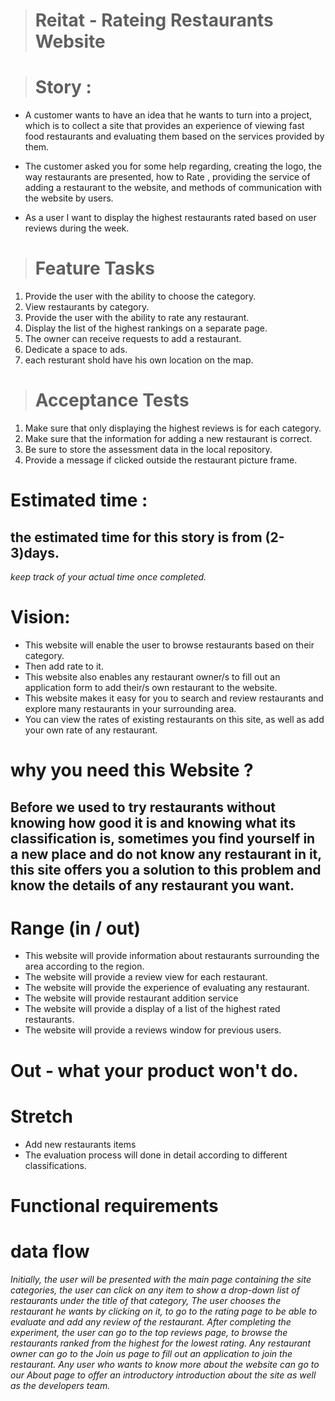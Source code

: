 > # Reitat -  Rateing Restaurants Website 

># Story :

* A customer wants to have an idea that he wants to turn into a project, which is to collect a site that provides an experience of viewing fast food restaurants and evaluating them based on the services provided by them.

* The customer asked you for some help regarding, creating the logo, the way restaurants are presented, how to Rate , providing the service of adding a restaurant to the website, and methods of communication with the website by users.
* As a user I want  to display the highest restaurants rated based on user reviews during the week.
># Feature Tasks
1. Provide the user with the ability to choose the category.
2. View restaurants by category.
3. Provide the user with the ability to rate any restaurant.
4. Display the list of the highest rankings on a separate page.
5. The owner can receive requests to add a restaurant.
6. Dedicate a space to ads.
7. each resturant shold have his own location on the map.


># Acceptance Tests
1. Make sure that only displaying the highest reviews is for each category.
2. Make sure that the information for adding a new restaurant is correct.
3. Be sure to store the assessment data in the local repository.
4. Provide a message if clicked outside the restaurant picture frame.

# Estimated time :
 ## the estimated time for this story is from (2-3)days.
  *keep track of your actual time once completed.*
  
  # Vision: 
* This website will enable the user to browse restaurants based on their category.
* Then add rate to it.
* This website also enables any restaurant owner/s to fill out an application form to add their/s own restaurant to the website.
* This website makes it easy for you to search  and review restaurants and explore many restaurants in your surrounding area.
* You can view the rates of existing restaurants on this site, as well as add your own rate of any restaurant.

# why you need  this Website ?
## Before we used to  try restaurants without knowing how good it is and knowing what its classification is, sometimes you find yourself in a new place and do not know any restaurant in it, this site offers you a solution to this problem and know the details of any restaurant you want.
#
# Range (in / out)
* This website will provide information about restaurants surrounding the area according to the region.
* The website will provide a review view for each restaurant.
* The website will provide the experience of evaluating any restaurant.
* The website will provide restaurant addition service
* The website will provide a display of a list of the highest rated restaurants.
* The website will provide a reviews window for previous users.
# Out - what your product won't do.

# Stretch

* Add new restaurants items
* The evaluation process will done in detail according to different classifications.
  
# Functional requirements

# data flow
  *Initially, the user will be presented with the main page containing the site categories, the user can click on any item to show a drop-down list of restaurants under the title of that category,
The user chooses the restaurant he wants by clicking on it, to go to the rating page to be able to evaluate and add any review of the restaurant.
After completing the experiment, the user can go to the top reviews page, to browse the restaurants ranked from the highest for the lowest rating.
Any restaurant owner can go to the Join us page to fill out an application to join the restaurant.
Any user who wants to know more about the website can go to our About page to offer an introductory introduction about the site as well as the developers team.* 